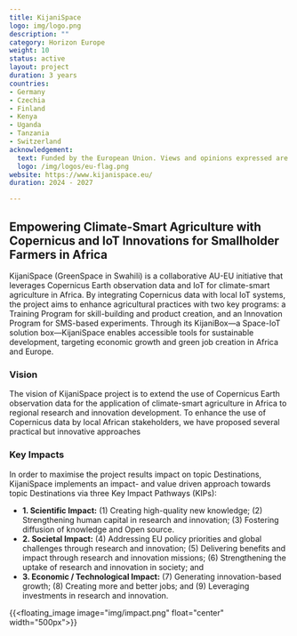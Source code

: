 ```yaml
---
title: KijaniSpace
logo: img/logo.png
description: ""
category: Horizon Europe
weight: 10
status: active
layout: project
duration: 3 years
countries:
- Germany
- Czechia
- Finland
- Kenya
- Uganda
- Tanzania
- Switzerland
acknowledgement:
  text: Funded by the European Union. Views and opinions expressed are however those of the author(s) only and do not necessarily reflect hoste of the European Union or European Research Executive Agency (REA) Neither the European Union nor the granting authority can be held responsible for them. 
  logo: /img/logos/eu-flag.png
website: https://www.kijanispace.eu/
duration: 2024 - 2027 

---
```


## Empowering Climate-Smart Agriculture with Copernicus and IoT Innovations for Smallholder Farmers in Africa

KijaniSpace (GreenSpace in Swahili) is a collaborative AU-EU initiative that leverages Copernicus Earth observation data and IoT for climate-smart agriculture in Africa. By integrating Copernicus data with local IoT systems, the project aims to enhance agricultural practices with two key programs: a Training Program for skill-building and product creation, and an Innovation Program for SMS-based experiments. Through its KijaniBox—a Space-IoT solution box—KijaniSpace enables accessible tools for sustainable development, targeting economic growth and green job creation in Africa and Europe.

### Vision
The vision of KijaniSpace project is to extend the use of Copernicus Earth observation data for the application of climate-smart agriculture in Africa to regional research and innovation development. To enhance the use of Copernicus data by local African stakeholders, we have proposed several practical but innovative approaches

### Key Impacts
In order to maximise the project results impact on topic Destinations, KijaniSpace implements an impact- and value driven approach towards topic Destinations via three Key Impact Pathways (KIPs):
- **1. Scientific Impact:** (1) Creating high-quality new knowledge; (2) Strengthening human capital in research and innovation; (3) Fostering diffusion of knowledge and Open source.
- **2. Societal Impact:** (4) Addressing EU policy priorities and global challenges through research and innovation; (5) Delivering benefits and impact through research and innovation missions; (6) Strengthening the uptake of research and innovation in society; and
- **3. Economic / Technological Impact:** (7) Generating innovation-based growth; (8) Creating more and better jobs; and (9) Leveraging investments in research and innovation.

{{<floating_image image="img/impact.png" float="center" width="500px">}}
